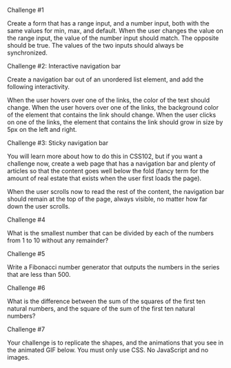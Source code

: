 Challenge #1

Create a form that has a range input, and a number input, both with the same values for min, max, and default. When the user changes the value on the range input, the value of the number input should match. The opposite should be true. The values of the two inputs should always be synchronized.


Challenge #2: Interactive navigation bar

Create a navigation bar out of an unordered list element, and add the following interactivity.

When the user hovers over one of the links, the color of the text should change.
When the user hovers over one of the links, the background color of the element that contains the link should change.
When the user clicks on one of the links, the element that contains the link should grow in size by 5px on the left and right.

Challenge #3: Sticky navigation bar

You will learn more about how to do this in CSS102, but if you want a challenge now, create a web page that has a navigation bar and plenty of articles so that the content goes well below the fold (fancy term for the amount of real estate that exists when the user first loads the page).

When the user scrolls now to read the rest of the content, the navigation bar should remain at the top of the page, always visible, no matter how far down the user scrolls.


Challenge #4

What is the smallest number that can be divided by each of the numbers from 1 to 10 without any remainder?


Challenge #5

Write a Fibonacci number generator that outputs the numbers in the series that are less than 500.


Challenge #6

What is the difference between the sum of the squares of the first ten natural numbers, and the square of the sum of the first ten natural numbers?


Challenge #7

Your challenge is to replicate the shapes, and the animations that you see in the animated GIF below. You must only use CSS. No JavaScript and no images.
